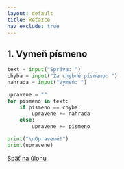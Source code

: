 ```yaml
---
layout: default
title: Reťazce
nav_exclude: true
---
```


## 1. Vymeň písmeno
```python
text = input("Správa: ")
chyba = input("Za chybné písmeno: ")
nahrada = input("Vymeň: ")

upravene = ""
for pismeno in text:
    if pismeno == chyba:
        upravene += nahrada
    else:
        upravene += pismeno

print("\nOpravené!")
print(upravene)
```

[Späť na úlohu](/coding/beginner/5-chapter/1.html)